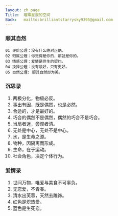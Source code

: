 ```yaml
---
layout: zh_page
Title:  璀璨星辰的空间
Back:   mailto:brilliantstarrysky9395@gmail.com
---
```


### 顺其自然

``` NOTICE
01 评价公理：没有什么绝对正确。
02 归属公理：你觉得是你的，那就是你的。
03 情感公理：爱情是终生的契约。
04 抉择公理：没有最好，只有更好。
05 自然公理: 顺其自然即为美。
```

### 沉思录

01. 两极分化，物极必反。
01. 事出有因，既是偶然，也是必然。
01. 合适的，才是最好的。
01. 巧合的偶然不是偶然，偶然的巧合不是巧合。
01. 当局者迷，旁观者清。
01. 无处是中心，无处不是中心。
01. 水，是生命之源。
01. 物种，因隔离而形成。
01. 生命，在于运动。
01. 社会角色，决定个体行为。

### 爱情录

01. 世间万物，唯爱与美食不可辜负。
01. 无恋爱，不青春。
01. 清水出芙蓉，天然去雕饰。
01. 红色是炽热爱。
01. 蓝色是生死恋。
